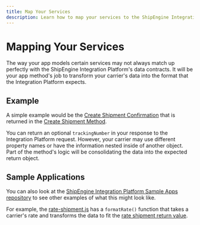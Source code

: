```yaml
---
title: Map Your Services
description: Learn how to map your services to the ShipEngine Integration Platform Data model
---
```


Mapping Your Services
====================
The way your app models certain services may not always match up perfectly with the ShipEngine Integration Platform's data contracts. It will be your app method's job to transform your carrier's data into the format that the Integration Platform expects.

Example
-------
A simple example would be the [Create Shipment Confirmation](../reference/methods/create-shipment.md#return-value) that is returned in the [Create Shipment Method](../reference/methods/create-shipment.md).

You can return an optional `trackingNumber` in your response to the Integration Platform request. However, your carrier may use different property names or have the information nested inside of another object. Part of the method's logic will be consolidating the data into the expected return object.


Sample Applications
-------------------
You can also look at the [ShipEngine Integration Platform Sample Apps repository](https://github.com/ShipEngine/shipengine-integration-platform-sample-apps) to see other examples of what this might look like.

For example, the [rate-shipment.js](https://github.com/ShipEngine/shipengine-integration-platform-sample-apps/blob/master/freightco/rate-shipment.js) has a `formatRate()` function that takes a carrier's rate and transforms the data to fit the [rate shipment return value](../reference/methods/rate-shipment.md#return-value).